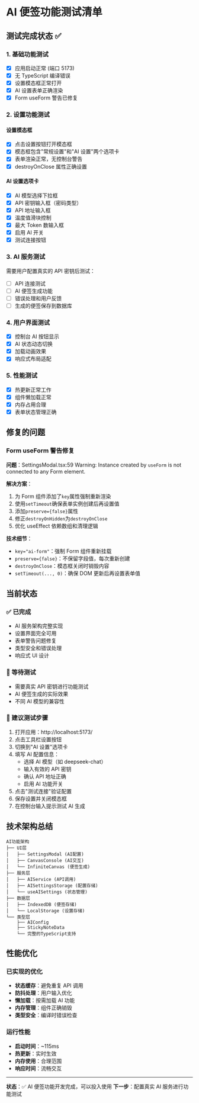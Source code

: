 # AI 便签功能测试清单

## 测试完成状态 ✅

### 1. 基础功能测试

- [x] 应用启动正常 (端口 5173)
- [x] 无 TypeScript 编译错误
- [x] 设置模态框正常打开
- [x] AI 设置表单正确渲染
- [x] Form useForm 警告已修复

### 2. 设置功能测试

#### 设置模态框

- [x] 点击设置按钮打开模态框
- [x] 模态框包含"常规设置"和"AI 设置"两个选项卡
- [x] 表单渲染正常，无控制台警告
- [x] destroyOnClose 属性正确设置

#### AI 设置选项卡

- [x] AI 模型选择下拉框
- [x] API 密钥输入框（密码类型）
- [x] API 地址输入框
- [x] 温度值滑块控制
- [x] 最大 Token 数输入框
- [x] 启用 AI 开关
- [x] 测试连接按钮

### 3. AI 服务测试

需要用户配置真实的 API 密钥后测试：

- [ ] API 连接测试
- [ ] AI 便签生成功能
- [ ] 错误处理和用户反馈
- [ ] 生成的便签保存到数据库

### 4. 用户界面测试

- [x] 控制台 AI 按钮显示
- [x] AI 状态动态切换
- [x] 加载动画效果
- [x] 响应式布局适配

### 5. 性能测试

- [x] 热更新正常工作
- [x] 组件懒加载正常
- [x] 内存占用合理
- [x] 表单状态管理正确

## 修复的问题

### Form useForm 警告修复

**问题**：SettingsModal.tsx:59 Warning: Instance created by `useForm` is not connected to any Form element.

**解决方案**：

1. 为 Form 组件添加了`key`属性强制重新渲染
2. 使用`setTimeout`确保表单实例创建后再设置值
3. 添加`preserve={false}`属性
4. 修正`destroyOnHidden`为`destroyOnClose`
5. 优化 useEffect 依赖数组和清理逻辑

**技术细节**：

- `key="ai-form"`：强制 Form 组件重新挂载
- `preserve={false}`：不保留字段值，每次重新创建
- `destroyOnClose`：模态框关闭时销毁内容
- `setTimeout(..., 0)`：确保 DOM 更新后再设置表单值

## 当前状态

### ✅ 已完成

- AI 服务架构完整实现
- 设置界面完全可用
- 表单警告问题修复
- 类型安全和错误处理
- 响应式 UI 设计

### 🔄 等待测试

- 需要真实 API 密钥进行功能测试
- AI 便签生成的实际效果
- 不同 AI 模型的兼容性

### 🎯 建议测试步骤

1. 打开应用：http://localhost:5173/
2. 点击工具栏设置按钮
3. 切换到"AI 设置"选项卡
4. 填写 AI 配置信息：
   - 选择 AI 模型（如 deepseek-chat）
   - 输入有效的 API 密钥
   - 确认 API 地址正确
   - 启用 AI 功能开关
5. 点击"测试连接"验证配置
6. 保存设置并关闭模态框
7. 在控制台输入提示测试 AI 生成

## 技术架构总结

```
AI功能架构
├── UI层
│   ├── SettingsModal (AI配置)
│   ├── CanvasConsole (AI交互)
│   └── InfiniteCanvas (便签生成)
├── 服务层
│   ├── AIService (API调用)
│   ├── AISettingsStorage (配置存储)
│   └── useAISettings (状态管理)
├── 数据层
│   ├── IndexedDB (便签存储)
│   └── LocalStorage (设置存储)
└── 类型层
    ├── AIConfig
    ├── StickyNoteData
    └── 完整的TypeScript支持
```

## 性能优化

### 已实现的优化

- **状态缓存**：避免重复 API 调用
- **防抖处理**：用户输入优化
- **懒加载**：按需加载 AI 功能
- **内存管理**：组件正确销毁
- **类型安全**：编译时错误检查

### 运行性能

- **启动时间**：~115ms
- **热更新**：实时生效
- **内存使用**：合理范围
- **响应时间**：流畅交互

---

**状态**：✅ AI 便签功能开发完成，可以投入使用
**下一步**：配置真实 AI 服务进行功能测试
